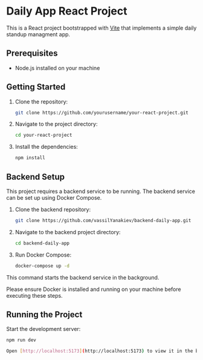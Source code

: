 # Daily App React Project

This is a React project bootstrapped with [Vite](https://vitejs.dev/) that implements a simple daily standup managment app.

## Prerequisites

- Node.js installed on your machine

## Getting Started

1. Clone the repository:

   ```bash
   git clone https://github.com/yourusername/your-react-project.git
   ```

2. Navigate to the project directory:

   ```bash
   cd your-react-project
   ```

3. Install the dependencies:
   ```bash
   npm install
   ```

## Backend Setup

This project requires a backend service to be running. The backend service can be set up using Docker Compose.

1. Clone the backend repository:

   ```bash
   git clone https://github.com/vassilYanakiev/backend-daily-app.git
   ```

2. Navigate to the backend project directory:

   ```bash
   cd backend-daily-app
   ```

3. Run Docker Compose:
   ```bash
   docker-compose up -d
   ```

This command starts the backend service in the background.

Please ensure Docker is installed and running on your machine before executing these steps.

## Running the Project

Start the development server:

```bash
npm run dev

Open [http://localhost:5173](http://localhost:5173) to view it in the browser.
```
